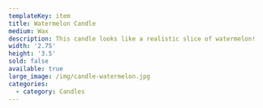 ```yaml
---
templateKey: item
title: Watermelon Candle
medium: Wax
description: This candle looks like a realistic slice of watermelon!
width: '2.75'
height: '3.5'
sold: false
available: true
large_image: /img/candle-watermelon.jpg
categories:
  - category: Candles
---
```



